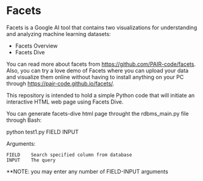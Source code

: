 # Facets

Facets is a Google AI tool that contains two visualizations for understanding and analyzing machine learning datasets: 
- Facets Overview 
- Facets Dive

You can read more about facets from https://github.com/PAIR-code/facets. 
Also, you can try a love demo of Facets where you can upload your data and visualize them online without having to install anything on your PC through https://pair-code.github.io/facets/.


This repository is intended to hold a simple Python code that will initiate an interactive HTML web page using Facets Dive.

You can generate facets-dive html page throught the rdbms_main.py file through Bash:

  python test1.py FIELD INPUT

  Arguments:
  
    FIELD    Search specified column from database
    INPUT    The query

**NOTE: you may enter any number of FIELD-INPUT arguments
